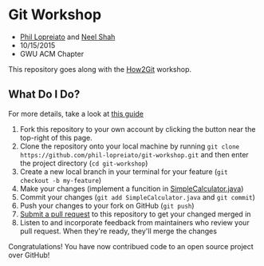 # Git Workshop

-  [Phil Lopreiato](https://github.com/phil-lopreiato) and [Neel Shah](https://github.com/nks5295)
-  10/15/2015
-  GWU ACM Chapter

This repository goes along with the [How2Git](http://phil-lopreiato.github.io/git-workshop/) workshop.

## What Do I Do?
For more details, take a look at [this guide](https://guides.github.com/activities/forking/)
 1. Fork this repository to your own account by clicking the button near the top-right of this page. 
 2.  Clone the repository onto your local machine by running `git clone https://github.com/phil-lopreiato/git-workshop.git` and then enter the project directory (`cd git-workshop`)
 3. Create a new local branch in your terminal for your feature (`git checkout -b my-feature`)
 4. Make your changes (implement a funcition in [SimpleCalculator.java](https://github.com/phil-lopreiato/git-workshop/blob/master/SimpleCalculator.java))
 5. Commit your changes (`git add SimpleCalculator.java` and `git commit`)
 6. Push your changes to your fork on GitHub (`git push`)
 7. [Submit a pull request](https://github.com/phil-lopreiato/git-workshop/compare) to this repository to get your changed merged in
 8. Listen to and incorporate feedback from maintainers who review your pull request. When they're ready, they'll merge the changes

Congratulations! You have now contribued code to an open source project over GitHub!
